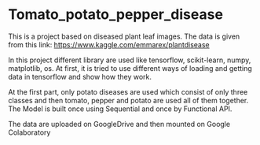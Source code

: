 # Tomato_potato_pepper_disease
This is a project based on diseased plant leaf images. The data is given from
this link: https://www.kaggle.com/emmarex/plantdisease

In this project different library are used like tensorflow, scikit-learn, numpy,
 matplotlib, os. At first, it is tried to use different ways of loading and getting data 
in tensorflow and show how they work.

At the first part, only potato diseases are used which consist of only three classes and then
tomato, pepper and potato are used all of them together. The Model is built once using Sequential and
once by Functional API.

The data are uploaded on GoogleDrive and then mounted on Google Colaboratory
